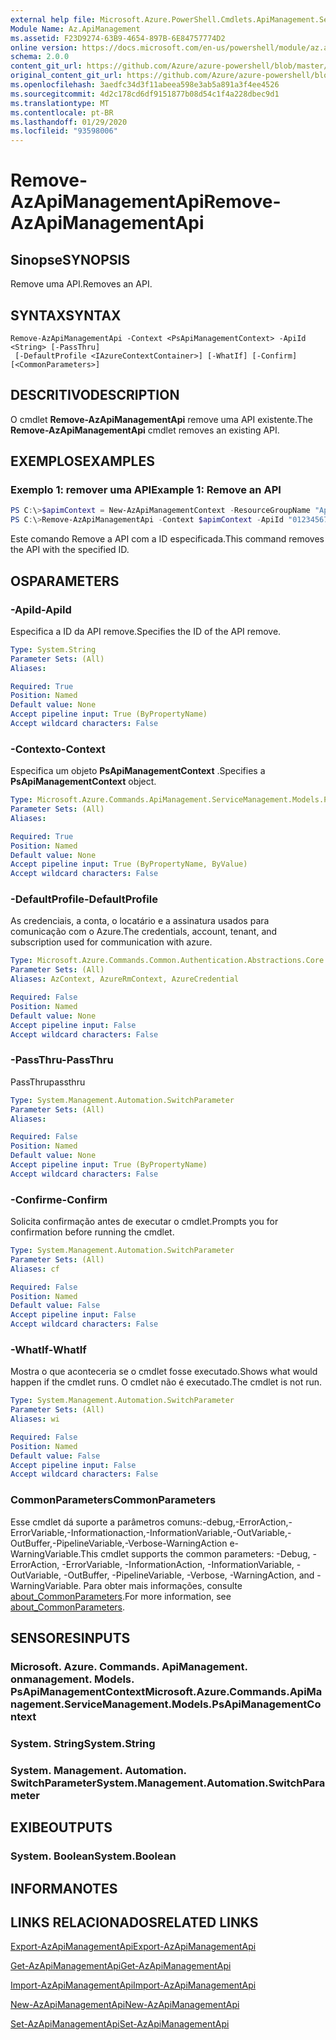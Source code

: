 ```yaml
---
external help file: Microsoft.Azure.PowerShell.Cmdlets.ApiManagement.ServiceManagement.dll-Help.xml
Module Name: Az.ApiManagement
ms.assetid: F23D9274-63B9-4654-897B-6E84757774D2
online version: https://docs.microsoft.com/en-us/powershell/module/az.apimanagement/remove-azapimanagementapi
schema: 2.0.0
content_git_url: https://github.com/Azure/azure-powershell/blob/master/src/ApiManagement/ApiManagement/help/Remove-AzApiManagementApi.md
original_content_git_url: https://github.com/Azure/azure-powershell/blob/master/src/ApiManagement/ApiManagement/help/Remove-AzApiManagementApi.md
ms.openlocfilehash: 3aedfc34d3f11abeea598e3ab5a891a3f4ee4526
ms.sourcegitcommit: 4d2c178cd6df9151877b08d54c1f4a228dbec9d1
ms.translationtype: MT
ms.contentlocale: pt-BR
ms.lasthandoff: 01/29/2020
ms.locfileid: "93598006"
---
```

# <span data-ttu-id="a4e64-101">Remove-AzApiManagementApi</span><span class="sxs-lookup"><span data-stu-id="a4e64-101">Remove-AzApiManagementApi</span></span>

## <span data-ttu-id="a4e64-102">Sinopse</span><span class="sxs-lookup"><span data-stu-id="a4e64-102">SYNOPSIS</span></span>
<span data-ttu-id="a4e64-103">Remove uma API.</span><span class="sxs-lookup"><span data-stu-id="a4e64-103">Removes an API.</span></span>

## <span data-ttu-id="a4e64-104">SYNTAX</span><span class="sxs-lookup"><span data-stu-id="a4e64-104">SYNTAX</span></span>

```
Remove-AzApiManagementApi -Context <PsApiManagementContext> -ApiId <String> [-PassThru]
 [-DefaultProfile <IAzureContextContainer>] [-WhatIf] [-Confirm] [<CommonParameters>]
```

## <span data-ttu-id="a4e64-105">DESCRITIVO</span><span class="sxs-lookup"><span data-stu-id="a4e64-105">DESCRIPTION</span></span>
<span data-ttu-id="a4e64-106">O cmdlet **Remove-AzApiManagementApi** remove uma API existente.</span><span class="sxs-lookup"><span data-stu-id="a4e64-106">The **Remove-AzApiManagementApi** cmdlet removes an existing API.</span></span>

## <span data-ttu-id="a4e64-107">EXEMPLOS</span><span class="sxs-lookup"><span data-stu-id="a4e64-107">EXAMPLES</span></span>

### <span data-ttu-id="a4e64-108">Exemplo 1: remover uma API</span><span class="sxs-lookup"><span data-stu-id="a4e64-108">Example 1: Remove an API</span></span>
```powershell
PS C:\>$apimContext = New-AzApiManagementContext -ResourceGroupName "Api-Default-WestUS" -ServiceName "contoso"
PS C:\>Remove-AzApiManagementApi -Context $apimContext -ApiId "0123456789"
```

<span data-ttu-id="a4e64-109">Este comando Remove a API com a ID especificada.</span><span class="sxs-lookup"><span data-stu-id="a4e64-109">This command removes the API with the specified ID.</span></span>

## <span data-ttu-id="a4e64-110">OS</span><span class="sxs-lookup"><span data-stu-id="a4e64-110">PARAMETERS</span></span>

### <span data-ttu-id="a4e64-111">-ApiId</span><span class="sxs-lookup"><span data-stu-id="a4e64-111">-ApiId</span></span>
<span data-ttu-id="a4e64-112">Especifica a ID da API remove.</span><span class="sxs-lookup"><span data-stu-id="a4e64-112">Specifies the ID of the API remove.</span></span>

```yaml
Type: System.String
Parameter Sets: (All)
Aliases:

Required: True
Position: Named
Default value: None
Accept pipeline input: True (ByPropertyName)
Accept wildcard characters: False
```

### <span data-ttu-id="a4e64-113">-Contexto</span><span class="sxs-lookup"><span data-stu-id="a4e64-113">-Context</span></span>
<span data-ttu-id="a4e64-114">Especifica um objeto **PsApiManagementContext** .</span><span class="sxs-lookup"><span data-stu-id="a4e64-114">Specifies a **PsApiManagementContext** object.</span></span>

```yaml
Type: Microsoft.Azure.Commands.ApiManagement.ServiceManagement.Models.PsApiManagementContext
Parameter Sets: (All)
Aliases:

Required: True
Position: Named
Default value: None
Accept pipeline input: True (ByPropertyName, ByValue)
Accept wildcard characters: False
```

### <span data-ttu-id="a4e64-115">-DefaultProfile</span><span class="sxs-lookup"><span data-stu-id="a4e64-115">-DefaultProfile</span></span>
<span data-ttu-id="a4e64-116">As credenciais, a conta, o locatário e a assinatura usados para comunicação com o Azure.</span><span class="sxs-lookup"><span data-stu-id="a4e64-116">The credentials, account, tenant, and subscription used for communication with azure.</span></span>

```yaml
Type: Microsoft.Azure.Commands.Common.Authentication.Abstractions.Core.IAzureContextContainer
Parameter Sets: (All)
Aliases: AzContext, AzureRmContext, AzureCredential

Required: False
Position: Named
Default value: None
Accept pipeline input: False
Accept wildcard characters: False
```

### <span data-ttu-id="a4e64-117">-PassThru</span><span class="sxs-lookup"><span data-stu-id="a4e64-117">-PassThru</span></span>
<span data-ttu-id="a4e64-118">PassThru</span><span class="sxs-lookup"><span data-stu-id="a4e64-118">passthru</span></span>

```yaml
Type: System.Management.Automation.SwitchParameter
Parameter Sets: (All)
Aliases:

Required: False
Position: Named
Default value: None
Accept pipeline input: True (ByPropertyName)
Accept wildcard characters: False
```

### <span data-ttu-id="a4e64-119">-Confirme</span><span class="sxs-lookup"><span data-stu-id="a4e64-119">-Confirm</span></span>
<span data-ttu-id="a4e64-120">Solicita confirmação antes de executar o cmdlet.</span><span class="sxs-lookup"><span data-stu-id="a4e64-120">Prompts you for confirmation before running the cmdlet.</span></span>

```yaml
Type: System.Management.Automation.SwitchParameter
Parameter Sets: (All)
Aliases: cf

Required: False
Position: Named
Default value: False
Accept pipeline input: False
Accept wildcard characters: False
```

### <span data-ttu-id="a4e64-121">-WhatIf</span><span class="sxs-lookup"><span data-stu-id="a4e64-121">-WhatIf</span></span>
<span data-ttu-id="a4e64-122">Mostra o que aconteceria se o cmdlet fosse executado.</span><span class="sxs-lookup"><span data-stu-id="a4e64-122">Shows what would happen if the cmdlet runs.</span></span>
<span data-ttu-id="a4e64-123">O cmdlet não é executado.</span><span class="sxs-lookup"><span data-stu-id="a4e64-123">The cmdlet is not run.</span></span>

```yaml
Type: System.Management.Automation.SwitchParameter
Parameter Sets: (All)
Aliases: wi

Required: False
Position: Named
Default value: False
Accept pipeline input: False
Accept wildcard characters: False
```

### <span data-ttu-id="a4e64-124">CommonParameters</span><span class="sxs-lookup"><span data-stu-id="a4e64-124">CommonParameters</span></span>
<span data-ttu-id="a4e64-125">Esse cmdlet dá suporte a parâmetros comuns:-debug,-ErrorAction,-ErrorVariable,-Informationaction,-InformationVariable,-OutVariable,-OutBuffer,-PipelineVariable,-Verbose-WarningAction e-WarningVariable.</span><span class="sxs-lookup"><span data-stu-id="a4e64-125">This cmdlet supports the common parameters: -Debug, -ErrorAction, -ErrorVariable, -InformationAction, -InformationVariable, -OutVariable, -OutBuffer, -PipelineVariable, -Verbose, -WarningAction, and -WarningVariable.</span></span> <span data-ttu-id="a4e64-126">Para obter mais informações, consulte [about_CommonParameters](https://go.microsoft.com/fwlink/?LinkID=113216).</span><span class="sxs-lookup"><span data-stu-id="a4e64-126">For more information, see [about_CommonParameters](https://go.microsoft.com/fwlink/?LinkID=113216).</span></span>

## <span data-ttu-id="a4e64-127">SENSORES</span><span class="sxs-lookup"><span data-stu-id="a4e64-127">INPUTS</span></span>

### <span data-ttu-id="a4e64-128">Microsoft. Azure. Commands. ApiManagement. onmanagement. Models. PsApiManagementContext</span><span class="sxs-lookup"><span data-stu-id="a4e64-128">Microsoft.Azure.Commands.ApiManagement.ServiceManagement.Models.PsApiManagementContext</span></span>

### <span data-ttu-id="a4e64-129">System. String</span><span class="sxs-lookup"><span data-stu-id="a4e64-129">System.String</span></span>

### <span data-ttu-id="a4e64-130">System. Management. Automation. SwitchParameter</span><span class="sxs-lookup"><span data-stu-id="a4e64-130">System.Management.Automation.SwitchParameter</span></span>

## <span data-ttu-id="a4e64-131">EXIBE</span><span class="sxs-lookup"><span data-stu-id="a4e64-131">OUTPUTS</span></span>

### <span data-ttu-id="a4e64-132">System. Boolean</span><span class="sxs-lookup"><span data-stu-id="a4e64-132">System.Boolean</span></span>

## <span data-ttu-id="a4e64-133">INFORMA</span><span class="sxs-lookup"><span data-stu-id="a4e64-133">NOTES</span></span>

## <span data-ttu-id="a4e64-134">LINKS RELACIONADOS</span><span class="sxs-lookup"><span data-stu-id="a4e64-134">RELATED LINKS</span></span>

[<span data-ttu-id="a4e64-135">Export-AzApiManagementApi</span><span class="sxs-lookup"><span data-stu-id="a4e64-135">Export-AzApiManagementApi</span></span>](./Export-AzApiManagementApi.md)

[<span data-ttu-id="a4e64-136">Get-AzApiManagementApi</span><span class="sxs-lookup"><span data-stu-id="a4e64-136">Get-AzApiManagementApi</span></span>](./Get-AzApiManagementApi.md)

[<span data-ttu-id="a4e64-137">Import-AzApiManagementApi</span><span class="sxs-lookup"><span data-stu-id="a4e64-137">Import-AzApiManagementApi</span></span>](./Import-AzApiManagementApi.md)

[<span data-ttu-id="a4e64-138">New-AzApiManagementApi</span><span class="sxs-lookup"><span data-stu-id="a4e64-138">New-AzApiManagementApi</span></span>](./New-AzApiManagementApi.md)

[<span data-ttu-id="a4e64-139">Set-AzApiManagementApi</span><span class="sxs-lookup"><span data-stu-id="a4e64-139">Set-AzApiManagementApi</span></span>](./Set-AzApiManagementApi.md)


